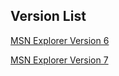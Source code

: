 ## Version List
[MSN Explorer Version 6](MSN-Explorer_archive/versionlist/6/)

[MSN Explorer Version 7](MSN-Explorer_archive/versionlist/7/)
